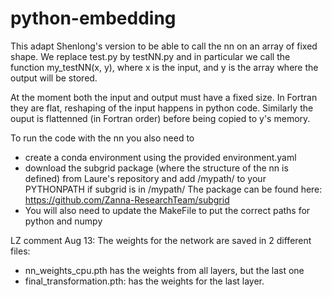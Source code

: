 # python-embedding

This adapt Shenlong's version to be able to call the nn on an array of fixed shape.
We replace test.py by testNN.py and in particular we call the function my_testNN(x, y),
where x is the input, and y is the array where the output will be stored.

At the moment both the input and output must have a fixed size. In Fortran they are flat,
reshaping of the input happens in python code. Similarly the ouput is flattenned (in Fortran order)
before being copied to y's memory. 

To run the code with the nn you also need to 
- create a conda environment using the provided environment.yaml
- download the subgrid package (where the structure of the nn is defined) from Laure's repository and add /mypath/ to your PYTHONPATH if subgrid is in /mypath/
The package can be found here: https://github.com/Zanna-ResearchTeam/subgrid 
- You will also need to update the MakeFile to put the correct paths for python and numpy


LZ comment Aug 13: The weights for the network are saved in 2 different files:  
- nn_weights_cpu.pth has the weights from all layers, but the last one
- final_transformation.pth:  has the weights for the last layer. 
